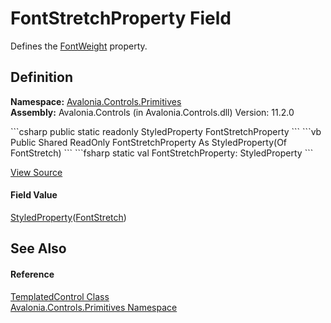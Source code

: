 # FontStretchProperty Field


Defines the <a href="P_Avalonia_Controls_Primitives_TemplatedControl_FontWeight">FontWeight</a> property.



## Definition
**Namespace:** <a href="N_Avalonia_Controls_Primitives">Avalonia.Controls.Primitives</a>  
**Assembly:** Avalonia.Controls (in Avalonia.Controls.dll) Version: 11.2.0

<Tabs groupId="api-code-preview">
<TabItem value="csharp" label="C#">
```csharp
public static readonly StyledProperty<FontStretch> FontStretchProperty
```
</TabItem>
<TabItem value="vb" label="VB">
```vb
Public Shared ReadOnly FontStretchProperty As StyledProperty(Of FontStretch)
```
</TabItem>
<TabItem value="fsharp" label="F#">
```fsharp
static val FontStretchProperty: StyledProperty<FontStretch>
```
</TabItem>
</Tabs>



<a href="https://github.com/AvaloniaUI/Avalonia/tree/master/src/Avalonia.Controls/Primitives/TemplatedControl.cs" title="View the source code">View Source</a>



#### Field Value
<a href="T_Avalonia_StyledProperty_1">StyledProperty</a>(<a href="T_Avalonia_Media_FontStretch">FontStretch</a>)

## See Also


#### Reference
<a href="T_Avalonia_Controls_Primitives_TemplatedControl">TemplatedControl Class</a>  
<a href="N_Avalonia_Controls_Primitives">Avalonia.Controls.Primitives Namespace</a>  
